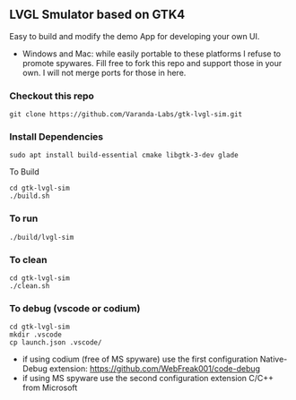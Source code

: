 ## LVGL Smulator based on GTK4

Easy to build and modify the demo App for developing your own UI.

- Windows and Mac: while easily portable to these platforms I refuse to promote spywares. Fill free to fork this repo and support those in your own. I will not merge ports for those in here.

### Checkout this repo
```
git clone https://github.com/Varanda-Labs/gtk-lvgl-sim.git
```

### Install Dependencies
```
sudo apt install build-essential cmake libgtk-3-dev glade
```

To Build
```
cd gtk-lvgl-sim
./build.sh

```
### To run
```
./build/lvgl-sim
```

### To clean
```
cd gtk-lvgl-sim
./clean.sh
```

### To debug (vscode or codium)
```
cd gtk-lvgl-sim
mkdir .vscode
cp launch.json .vscode/
```
- if using codium (free of MS spyware) use the first configuration
Native-Debug extension:  https://github.com/WebFreak001/code-debug 
- if using MS spyware use the second configuration
extension C/C++ from Microsoft

